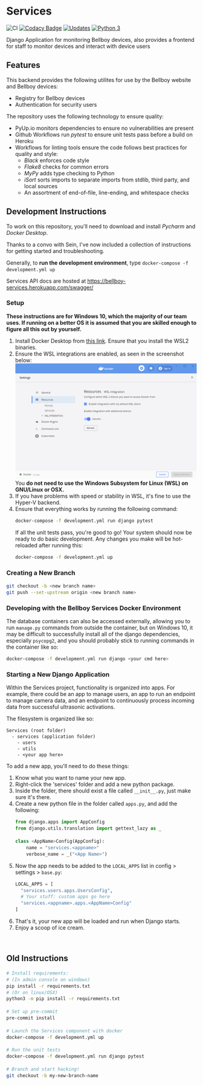 
# Services

<!-- All badges get added here. -->

![CI](https://github.com/Bellboy-Capstone/Services/workflows/CI/badge.svg)
[![Codacy Badge](https://app.codacy.com/project/badge/Grade/8fb53c0f016b46889a92c8bc37d26bbe)](https://www.codacy.com/gh/Bellboy-Capstone/Services/dashboard?utm_source=github.com&amp;utm_medium=referral&amp;utm_content=Bellboy-Capstone/Services&amp;utm_campaign=Badge_Grade)
[![Updates](https://pyup.io/repos/github/Bellboy-Capstone/Services/shield.svg)](https://pyup.io/repos/github/Bellboy-Capstone/Services/)
[![Python 3](https://pyup.io/repos/github/Bellboy-Capstone/Services/python-3-shield.svg)](https://pyup.io/repos/github/Bellboy-Capstone/Services/)


Django Application for monitoring Bellboy devices, also provides a frontend for staff to monitor devices and interact with device users

## Features

This backend provides the following utilites for use by the Bellboy website and Bellboy devices:

- Registry for Bellboy devices
- Authentication for security users

The repository uses the following technology to ensure quality:

- PyUp.io monitors dependencies to ensure no vulnerabilities are present
- Github Workflows run _pytest_ to ensure unit tests pass before a build on Heroku
- Workflows for linting tools ensure the code follows best practices for quality and style:
    - _Black_ enforces code style
    - _Flake8_ checks for common errors
    - _MyPy_ adds type checking to Python
    - _iSort_ sorts imports to separate imports from stdlib, third party, and local sources
    - An assortment of end-of-file, line-ending, and whitespace checks


## Development Instructions

To work on this repository, you'll need to download and install _Pycharm_ and _Docker Desktop_.

Thanks to a convo with Sein, I've now included a collection of instructions for getting started and troubleshooting.

Generally, to **run the development environment**, type `docker-compose -f development.yml up`

Services API docs are hosted at <https://bellboy-services.herokuapp.com/swagger/>

### Setup

**These instructions are for Windows 10, which the majority of our team uses. If running on a better OS it is assumed that you are skilled enough to figure all this out by yourself.**

1. Install Docker Desktop from [this link](https://www.docker.com/products/docker-desktop). Ensure that you install the WSL2 binaries.
2. Ensure the WSL integrations are enabled, as seen in the screenshot below:
    ![WSL integrations should be enabled in the docker dashboard](/readme/wsl-integrations.png)
    You **do not need to use the Windows Subsystem for Linux (WSL) on GNU/Linux or OSX.**
1. If you have problems with speed or stability in WSL, it's fine to use the Hyper-V backend.
3. Ensure that everything works by running the following command:
    ```sh
    docker-compose -f development.yml run django pytest
    ```
    If all the unit tests pass, you're good to go! Your system should now be ready to do basic development. Any changes you make will be hot-reloaded after running this:
    ```sh
    docker-compose -f development.yml up
    ```


### Creating a New Branch

```sh
git checkout -b <new branch name>
git push --set-upstream origin <new branch name>
```

### Developing with the Bellboy Services Docker Environment

The database containers can also be accessed externally, allowing you to run `manage.py` commands from outside the container, but on Windows 10, it may be difficult to successfully install all of the django dependencies, especially `psycopg2`, and you should probably stick to running commands in the container like so:

```sh
docker-compose -f development.yml run django <your cmd here>
```


### Starting a New Django Application

Within the Services project, functionality is organized into apps.
For example, there could be an app to manage users, an app to run an
endpoint to manage camera data, and an endpoint to continuously process
incoming data from successful ultrasonic activations.

The filesystem is organized like so:

```
Services (root folder)
  - services (application folder)
    - users
    - utils
    - <your app here>
```

To add a new app, you'll need to do these things:

1. Know what you want to name your new app.
1. Right-click the 'services' folder and add a new python package.
1. Inside the folder, there should exist a file called `__init__.py`, just make sure it's there.
1. Create a new python file in the folder called `apps.py`, and add the following:
   ```py
   from django.apps import AppConfig
   from django.utils.translation import gettext_lazy as _

   class <AppName>Config(AppConfig):
       name = "services.<appname>"
       verbose_name = _("<App Name>")
   ```
1. Now the app needs to be added to the `LOCAL_APPS` list in config > settings > `base.py`:
   ```py
   LOCAL_APPS = [
     "services.users.apps.UsersConfig",
     # Your stuff: custom apps go here
     "services.<appname>.apps.<AppName>Config"
   ]
   ```
1. That's it, your new app will be loaded and run when Django starts.
1. Enjoy a scoop of ice cream.

<br />

## Old Instructions

```sh
# Install requirements:
# (In admin console on windows)
pip install -r requirements.txt
# (Or on linux/OSX)
python3 -m pip install -r requirements.txt

# Set up pre-commit
pre-commit install

# Launch the Services component with docker
docker-compose -f development.yml up

# Run the unit tests
docker-compose -f development.yml run django pytest

# Branch and start hacking!
git checkout -b my-new-branch-name
```
